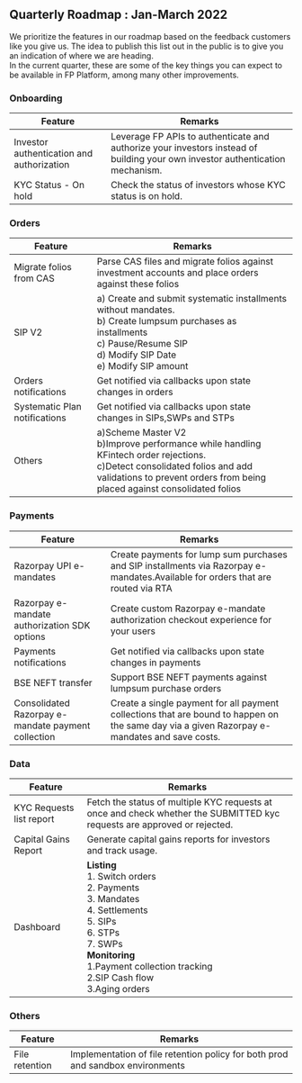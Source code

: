 ## Quarterly Roadmap : Jan-March 2022

We prioritize the features in our roadmap based on the feedback customers like you give us. The idea to publish this list out in the public is to give you an indication of where we are heading.  
In the current quarter, these are some of the key things you can expect to be available in FP Platform, among many other improvements.

### Onboarding
|Feature|Remarks|
|---|---|
|Investor authentication and authorization|Leverage FP APIs to authenticate and authorize your investors instead of building your own investor authentication mechanism.|
|KYC Status - On hold|Check the status of investors whose KYC status is on hold.|


### Orders
|Feature|Remarks|
|---|---|
|Migrate folios from CAS|Parse CAS files and migrate folios against investment accounts and place orders against these folios|
|SIP V2|a) Create and submit systematic installments without mandates.<br>b) Create lumpsum purchases as installments<br> c) Pause/Resume SIP<br> d) Modify SIP Date<br> e) Modify SIP amount |
|Orders notifications|Get notified via callbacks upon state changes in orders|
|Systematic Plan notifications|Get notified via callbacks upon state changes in SIPs,SWPs and STPs|
|Others|a)Scheme Master V2<br>b)Improve performance while handling KFintech order rejections.<br>c)Detect consolidated folios and add validations to prevent orders from being placed against consolidated folios|

### Payments
|Feature|Remarks|
|---|---|
|Razorpay UPI e-mandates|Create payments for lump sum purchases and SIP installments via Razorpay e-mandates.Available for orders that are routed via RTA|
|Razorpay e-mandate authorization SDK options|Create custom Razorpay e-mandate authorization checkout experience for your users|
|Payments notifications|Get notified via callbacks upon state changes in payments|
|BSE NEFT transfer|Support BSE NEFT payments against lumpsum purchase orders|
|Consolidated Razorpay e-mandate payment collection|Create a single payment for all payment collections that are bound to happen on the same day via a given Razorpay e-mandates and save costs.|


### Data
|Feature|Remarks|
|---|---|
|KYC Requests list report	|Fetch the status of multiple KYC requests at once and check whether the SUBMITTED kyc requests are approved or rejected.|
|Capital Gains Report|Generate capital gains reports for investors and track usage.|
|Dashboard|**Listing**<br>1. Switch orders <br> 2. Payments <br> 3. Mandates <br>  4. Settlements  <br> 5. SIPs <br>  6. STPs <br>  7. SWPs<br> **Monitoring**<br>1.Payment collection tracking<br>2.SIP Cash flow<br>3.Aging orders |

### Others
|Feature|Remarks|
|---|---|
|File retention|Implementation of file retention policy for both prod and sandbox environments| 
